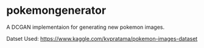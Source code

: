 # pokemongenerator

A DCGAN implementaion for generating new pokemon images. 

Datset Used: https://www.kaggle.com/kvpratama/pokemon-images-dataset
